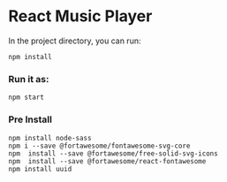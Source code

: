 # React Music Player

In the project directory, you can run:

```
npm install
```

### Run it as:

```
npm start
```

### Pre Install

```
npm install node-sass
npm i --save @fortawesome/fontawesome-svg-core
npm  install --save @fortawesome/free-solid-svg-icons
npm  install --save @fortawesome/react-fontawesome
npm install uuid
```
